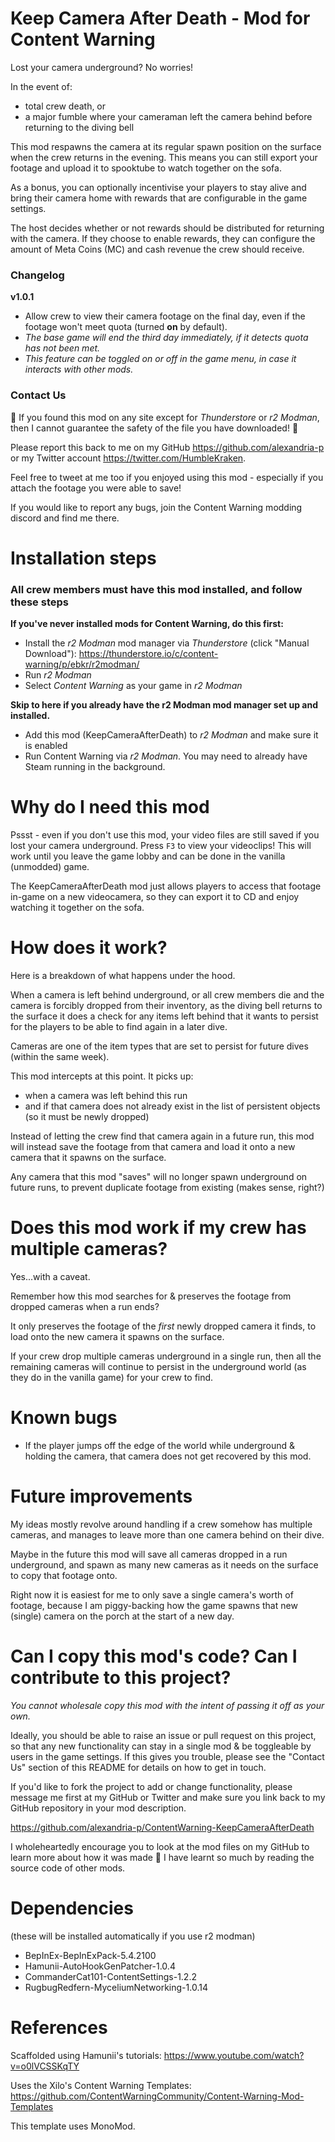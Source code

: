 # Keep Camera After Death - Mod for Content Warning

Lost your camera underground? No worries!

In the event of:
- total crew death, or
- a major fumble where your cameraman left the camera behind before returning to the diving bell

This mod respawns the camera at its regular spawn position on the surface when the crew returns in the evening. This means you can still export your footage and upload it to spooktube to watch together on the sofa.

As a bonus, you can optionally incentivise your players to stay alive and bring their camera home with rewards that are configurable in the game settings.

The host decides whether or not rewards should be distributed for returning with the camera. If they choose to enable rewards, they can configure the amount of Meta Coins (MC) and cash revenue the crew should receive.

### Changelog

**v1.0.1**
- Allow crew to view their camera footage on the final day, even if the footage won't meet quota (turned **on** by default).
- *The base game will end the third day immediately, if it detects quota has not been met.*
- *This feature can be toggled on or off in the game menu, in case it interacts with other mods.*

### Contact Us

🚨 If you found this mod on any site except for *Thunderstore* or *r2 Modman*, then I cannot guarantee the safety of the file you have downloaded! 🚨

Please report this back to me on my GitHub https://github.com/alexandria-p or my Twitter account https://twitter.com/HumbleKraken.

Feel free to tweet at me too if you enjoyed using this mod - especially if you attach the footage you were able to save!

If you would like to report any bugs, join the Content Warning modding discord and find me there.

# Installation steps

### All crew members must have this mod installed, and follow these steps

**If you've never installed mods for Content Warning, do this first:**
* Install the *r2 Modman* mod manager via *Thunderstore* (click "Manual Download"): https://thunderstore.io/c/content-warning/p/ebkr/r2modman/
* Run *r2 Modman*
* Select *Content Warning* as your game in *r2 Modman*

**Skip to here if you already have the r2 Modman mod manager set up and installed.**
* Add this mod (KeepCameraAfterDeath) to *r2 Modman* and make sure it is enabled
* Run Content Warning via *r2 Modman*. You may need to already have Steam running in the background.

# Why do I need this mod

Pssst - even if you don't use this mod, your video files are still saved if you lost your camera underground. Press `F3` to view your videoclips! This will work until you leave the game lobby and can be done in the vanilla (unmodded) game.

The KeepCameraAfterDeath mod just allows players to access that footage in-game on a new videocamera, so they can export it to CD and enjoy watching it together on the sofa.

# How does it work?

Here is a breakdown of what happens under the hood.

When a camera is left behind underground, or all crew members die and the camera is forcibly dropped from their inventory, as the diving bell returns to the surface it does a check for any items left behind that it wants to persist for the players to be able to find again in a later dive.

Cameras are one of the item types that are set to persist for future dives (within the same week).

This mod intercepts at this point. It picks up:
- when a camera was left behind this run
- and if that camera does not already exist in the list of persistent objects (so it must be newly dropped)

Instead of letting the crew find that camera again in a future run, this mod will instead save the footage from that camera and load it onto a new camera that it spawns on the surface.

Any camera that this mod "saves" will no longer spawn underground on future runs, to prevent duplicate footage from existing (makes sense, right?)

# Does this mod work if my crew has multiple cameras?

Yes...with a caveat.

Remember how this mod searches for & preserves the footage from dropped cameras when a run ends?

It only preserves the footage of the *first* newly dropped camera it finds, to load onto the new camera it spawns on the surface.

If your crew drop multiple cameras underground in a single run, then all the remaining cameras will continue to persist in the underground world (as they do in the vanilla game) for your crew to find.

# Known bugs

- If the player jumps off the edge of the world while underground & holding the camera, that camera does not get recovered by this mod.

# Future improvements

My ideas mostly revolve around handling if a crew somehow has multiple cameras, and manages to leave more than one camera behind on their dive. 

Maybe in the future this mod will save all cameras dropped in a run underground, and spawn as many new cameras as it needs on the surface to copy that footage onto. 

Right now it is easiest for me to only save a single camera's worth of footage, because I am piggy-backing how the game spawns that new (single) camera on the porch at the start of a new day.

# Can I copy this mod's code? Can I contribute to this project?

*You cannot wholesale copy this mod with the intent of passing it off as your own.*

Ideally, you should be able to raise an issue or pull request on this project, so that any new functionality can stay in a single mod & be toggleable by users in the game settings. If this gives you trouble, please see the "Contact Us" section of this README for details on how to get in touch.

If you'd like to fork the project to add or change functionality, please message me first at my GitHub or Twitter and make sure you link back to my GitHub repository in your mod description.

https://github.com/alexandria-p/ContentWarning-KeepCameraAfterDeath

I wholeheartedly encourage you to look at the mod files on my GitHub to learn more about how it was made 💝 I have learnt so much by reading the source code of other mods.

# Dependencies 
(these will be installed automatically if you use r2 modman)
- BepInEx-BepInExPack-5.4.2100
- Hamunii-AutoHookGenPatcher-1.0.4
- CommanderCat101-ContentSettings-1.2.2
- RugbugRedfern-MyceliumNetworking-1.0.14

# References

Scaffolded using Hamunii's tutorials: https://www.youtube.com/watch?v=o0lVCSSKqTY

Uses the Xilo's Content Warning Templates: https://github.com/ContentWarningCommunity/Content-Warning-Mod-Templates

This template uses MonoMod. 
